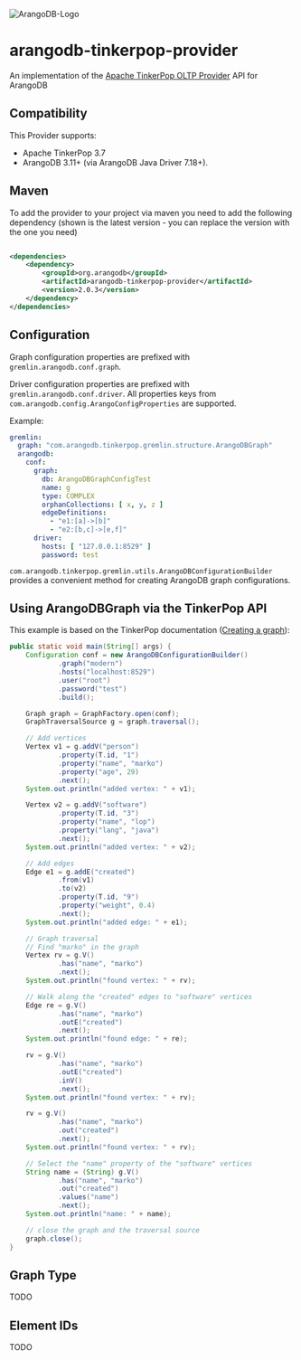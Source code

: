 ![ArangoDB-Logo](https://docs.arangodb.com/assets/arangodb_logo_2016_inverted.png)

# arangodb-tinkerpop-provider

An implementation of
the [Apache TinkerPop OLTP Provider](https://tinkerpop.apache.org/docs/3.3.3/dev/provider/#_provider_documentation) API
for ArangoDB

## Compatibility

This Provider supports:

* Apache TinkerPop 3.7
* ArangoDB 3.11+ (via ArangoDB Java Driver 7.18+).

## Maven

To add the provider to your project via maven you need to add the following dependency (shown is the latest version -
you can replace the version with the one you need)

```XML

<dependencies>
    <dependency>
        <groupId>org.arangodb</groupId>
        <artifactId>arangodb-tinkerpop-provider</artifactId>
        <version>2.0.3</version>
    </dependency>
</dependencies>
```

## Configuration

Graph configuration properties are prefixed with `gremlin.arangodb.conf.graph`.

Driver configuration properties are prefixed with `gremlin.arangodb.conf.driver`.
All properties keys from `com.arangodb.config.ArangoConfigProperties` are supported.

Example:

```yaml
gremlin:
  graph: "com.arangodb.tinkerpop.gremlin.structure.ArangoDBGraph"
  arangodb:
    conf:
      graph:
        db: ArangoDBGraphConfigTest
        name: g
        type: COMPLEX
        orphanCollections: [ x, y, z ]
        edgeDefinitions:
          - "e1:[a]->[b]"
          - "e2:[b,c]->[e,f]"
      driver:
        hosts: [ "127.0.0.1:8529" ]
        password: test
```

`com.arangodb.tinkerpop.gremlin.utils.ArangoDBConfigurationBuilder` provides a 
convenient method for creating ArangoDB graph configurations.

## Using ArangoDBGraph via the TinkerPop API

This example is based on the TinkerPop
documentation ([Creating a graph](https://tinkerpop.apache.org/docs/3.7.3/tutorials/getting-started/#_creating_a_graph)):

```java
public static void main(String[] args) {
    Configuration conf = new ArangoDBConfigurationBuilder()
            .graph("modern")
            .hosts("localhost:8529")
            .user("root")
            .password("test")
            .build();

    Graph graph = GraphFactory.open(conf);
    GraphTraversalSource g = graph.traversal();

    // Add vertices
    Vertex v1 = g.addV("person")
            .property(T.id, "1")
            .property("name", "marko")
            .property("age", 29)
            .next();
    System.out.println("added vertex: " + v1);

    Vertex v2 = g.addV("software")
            .property(T.id, "3")
            .property("name", "lop")
            .property("lang", "java")
            .next();
    System.out.println("added vertex: " + v2);

    // Add edges
    Edge e1 = g.addE("created")
            .from(v1)
            .to(v2)
            .property(T.id, "9")
            .property("weight", 0.4)
            .next();
    System.out.println("added edge: " + e1);

    // Graph traversal
    // Find "marko" in the graph
    Vertex rv = g.V()
            .has("name", "marko")
            .next();
    System.out.println("found vertex: " + rv);

    // Walk along the "created" edges to "software" vertices
    Edge re = g.V()
            .has("name", "marko")
            .outE("created")
            .next();
    System.out.println("found edge: " + re);

    rv = g.V()
            .has("name", "marko")
            .outE("created")
            .inV()
            .next();
    System.out.println("found vertex: " + rv);

    rv = g.V()
            .has("name", "marko")
            .out("created")
            .next();
    System.out.println("found vertex: " + rv);

    // Select the "name" property of the "software" vertices
    String name = (String) g.V()
            .has("name", "marko")
            .out("created")
            .values("name")
            .next();
    System.out.println("name: " + name);

    // close the graph and the traversal source
    graph.close();
}
```

## Graph Type

TODO

## Element IDs

TODO
